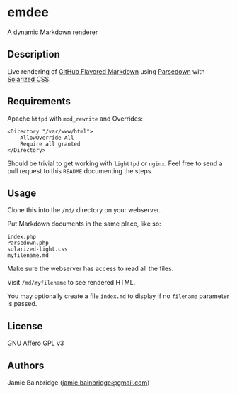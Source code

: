# emdee

A dynamic Markdown renderer

## Description

Live rendering of [GitHub Flavored Markdown](https://help.github.com/articles/github-flavored-markdown/) using [Parsedown](https://github.com/erusev/parsedown) with [Solarized CSS](http://thomasf.github.io/solarized-css/).

## Requirements

Apache `httpd` with `mod_rewrite` and Overrides:

~~~
<Directory "/var/www/html">
    AllowOverride All
    Require all granted
</Directory>
~~~

Should be trivial to get working with `lighttpd` or `nginx`. Feel free to send a pull request to this `README` documenting the steps.

## Usage

Clone this into the `/md/` directory on your webserver.

Put Markdown documents in the same place, like so:

~~~
index.php
Parsedown.php
solarized-light.css
myfilename.md
~~~

Make sure the webserver has access to read all the files.

Visit `/md/myfilename` to see rendered HTML.

You may optionally create a file `index.md` to display if no `filename` parameter is passed.

## License

GNU Affero GPL v3

## Authors

Jamie Bainbridge (jamie.bainbridge@gmail.com)
